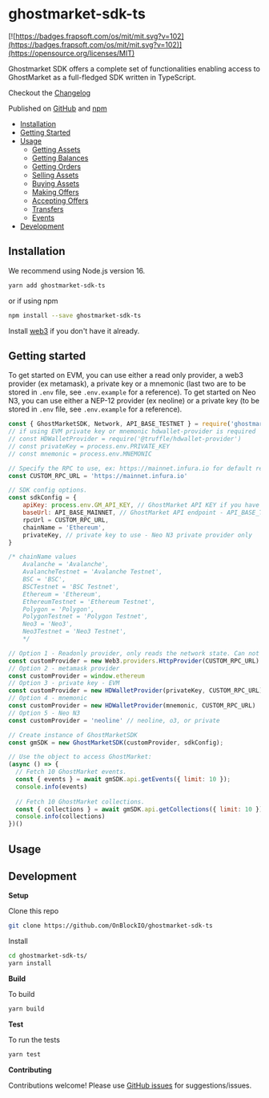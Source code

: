 # ghostmarket-sdk-ts

[![https://badges.frapsoft.com/os/mit/mit.svg?v=102](https://badges.frapsoft.com/os/mit/mit.svg?v=102)](https://opensource.org/licenses/MIT)

Ghostmarket SDK offers a complete set of functionalities enabling access to GhostMarket as a full-fledged SDK written in TypeScript. 

Checkout the [Changelog](https://github.com/OnBlockIO/ghostmarket-sdk-ts/blob/master/CHANGELOG.md)

Published on [GitHub](https://github.com/OnBlockIO/ghostmarket-sdk-ts) and [npm](https://www.npmjs.com/package/ghostmarket-sdk-ts)

- [Installation](#installation)
- [Getting Started](#getting-started)
- [Usage](#getting-started)
  - [Getting Assets](#getting-assets)
  - [Getting Balances](#getting-balances)
  - [Getting Orders](#getting-orders)
  - [Selling Assets](#selling-assets)
  - [Buying Assets](#buying-assets)
  - [Making Offers](#making-offers)
  - [Accepting Offers](#accepting-offers)
  - [Transfers](#transfers)
  - [Events](#events)
- [Development](#development)


## Installation

We recommend using Node.js version 16.

```bash
yarn add ghostmarket-sdk-ts
```
or if using npm
```bash
npm install --save ghostmarket-sdk-ts
```

Install [web3](https://github.com/ethereum/web3.js) if you don't have it already.

## Getting started

To get started on EVM, you can use either a read only provider, a web3 provider (ex metamask), a private key or a mnemonic (last two are to be stored in `.env` file, see `.env.example` for a reference).
To get started on Neo N3, you can use either a NEP-12 provider (ex neoline) or a private key (to be stored in `.env` file, see `.env.example` for a reference).

```js
const { GhostMarketSDK, Network, API_BASE_TESTNET } = require('ghostmarket-sdk-ts');
// if using EVM private key or mnemonic hdwallet-provider is required
// const HDWalletProvider = require('@truffle/hdwallet-provider')
// const privateKey = process.env.PRIVATE_KEY
// const mnemonic = process.env.MNEMONIC

// Specify the RPC to use, ex: https://mainnet.infura.io for default read only ethereum mainnet
const CUSTOM_RPC_URL = 'https://mainnet.infura.io'

// SDK config options.
const sdkConfig = {
    apiKey: process.env.GM_API_KEY, // GhostMarket API KEY if you have one
    baseUrl: API_BASE_MAINNET, // GhostMarket API endpoint - API_BASE_TESTNET or API_BASE_MAINNET
    rpcUrl = CUSTOM_RPC_URL,
    chainName = 'Ethereum',
    privateKey, // private key to use - Neo N3 private provider only
}

/* chainName values
    Avalanche = 'Avalanche',
    AvalancheTestnet = 'Avalanche Testnet',
    BSC = 'BSC',
    BSCTestnet = 'BSC Testnet',
    Ethereum = 'Ethereum',
    EthereumTestnet = 'Ethereum Testnet',
    Polygon = 'Polygon',
    PolygonTestnet = 'Polygon Testnet',
    Neo3 = 'Neo3',
    Neo3Testnet = 'Neo3 Testnet',
    */

// Option 1 - Readonly provider, only reads the network state. Can not sign transactions.
const customProvider = new Web3.providers.HttpProvider(CUSTOM_RPC_URL)
// Option 2 - metamask provider
const customProvider = window.ethereum
// Option 3 - private key - EVM
const customProvider = new HDWalletProvider(privateKey, CUSTOM_RPC_URL)
// Option 4 - mnemonic
const customProvider = new HDWalletProvider(mnemonic, CUSTOM_RPC_URL)
// Option 5 - Neo N3
const customProvider = 'neoline' // neoline, o3, or private

// Create instance of GhostMarketSDK
const gmSDK = new GhostMarketSDK(customProvider, sdkConfig);

// Use the object to access GhostMarket:
(async () => {
  // Fetch 10 GhostMarket events.
  const { events } = await gmSDK.api.getEvents({ limit: 10 });
  console.info(events)
  
  // Fetch 10 GhostMarket collections.
  const { collections } = await gmSDK.api.getCollections({ limit: 10 })
  console.info(collections)
})()
```

## Usage



## Development

**Setup**

Clone this repo
```bash
git clone https://github.com/OnBlockIO/ghostmarket-sdk-ts
```

Install 
```bash
cd ghostmarket-sdk-ts/
yarn install
```

**Build**

To build
```bash
yarn build
```

**Test**

To run the tests
```bash
yarn test
```

**Contributing**

Contributions welcome! Please use [GitHub issues](https://github.com/OnBlockIO/ghostmarket-sdk-ts/issues) for suggestions/issues.